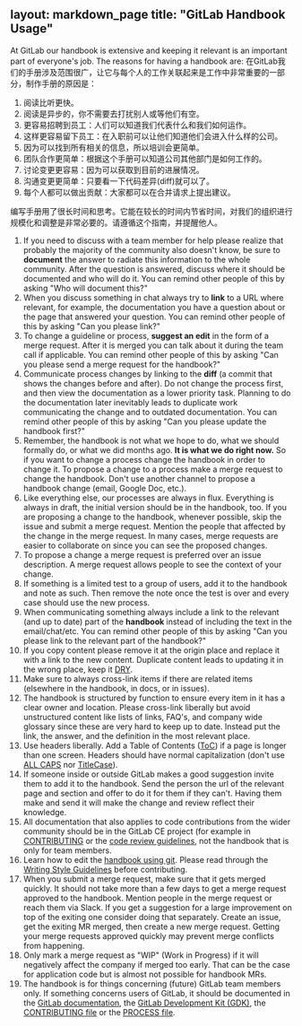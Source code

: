 
layout: markdown_page
title: "GitLab Handbook Usage"
---

At GitLab our handbook is extensive and keeping it relevant is an important part of everyone's job. The reasons for having a handbook are:
在GitLab我们的手册涉及范围很广，让它与每个人的工作关联起来是工作中非常重要的一部分，制作手册的原因是：

1. 阅读比听更快。
1. 阅读是异步的，你不需要去打扰别人或等他们有空。
1. 更容易招聘到员工：人们可以知道我们代表什么和我们如何运作。
1. 这样更容易留下员工：在入职前可以让他们知道他们会进入什么样的公司。
1. 因为可以找到所有相关的信息，所以培训会更简单。
1. 团队合作更简单：根据这个手册可以知道公司其他部门是如何工作的。
1. 讨论变更更容易：因为可以获取到目前的进展情况。
1. 沟通变更更简单：只要看一下代码差异(diff)就可以了。
1. 每个人都可以做出贡献：大家都可以在合并请求上提出建议。

编写手册用了很长时间和思考。它能在较长的时间内节省时间，对我们的组织进行规模化和调整是非常必要的。请遵循这个指南，并提醒他人。

1. If you need to discuss with a team member for help please realize that probably the majority of the community also doesn't know, be sure to **document** the answer to radiate this information to the whole community. After the question is answered, discuss where it should be documented and who will do it. You can remind other people of this by asking "Who will document this?"
1. When you discuss something in chat always try to **link** to a URL where relevant, for example, the documentation you have a question about or the page that answered your question. You can remind other people of this by asking "Can you please link?"
1. To change a guideline or process, **suggest an edit** in the form of a merge request.
After it is merged you can talk about it during the team call if applicable. You can remind other people of this by asking "Can you please send a merge request for the handbook?"
1. Communicate process changes by linking to the **diff** (a commit that shows the changes before and after). Do not change the process first, and then view the documentation as a lower priority task. Planning to do the documentation later inevitably leads to duplicate work communicating the change and to outdated documentation. You can remind other people of this by asking "Can you please update the handbook first?"
1. Remember, the handbook is not what we hope to do, what we should formally do, or what we did months ago. **It is what we do right now.** So if you want to change a process change the handbook in order to change it. To propose a change to a process make a merge request to change the handbook. Don't use another channel to propose a handbook change (email, Google Doc, etc.).
1. Like everything else, our processes are always in flux. Everything is always in draft, the initial version should be in the handbook, too. If you are proposing a change to the handbook, whenever possible, skip the issue and submit a merge request. Mention the people that affected by the change in the merge request. In many cases, merge requests are easier to collaborate on since you can see the proposed changes.
1. To propose a change a merge request is preferred over an issue description. A merge request allows people to see the context of your change.
1. If something is a limited test to a group of users, add it to the handbook and note as such. Then remove the note once the test is over and every case should use the new process.
1. When communicating something always include a link to the relevant (and up to date) part of the **handbook** instead of including the text in the email/chat/etc. You can remind other people of this by asking "Can you please link to the relevant part of the handbook?"
1. If you copy content please remove it at the origin place and replace it with a link to the new content. Duplicate content leads to updating it in the wrong place, keep it [DRY](https://en.wikipedia.org/wiki/Don%27t_repeat_yourself).
1. Make sure to always cross-link items if there are related items (elsewhere in the handbook, in docs, or in issues).
1. The handbook is structured by function to ensure every item in it has a clear owner and location. Please cross-link liberally but avoid unstructured content like lists of links, FAQ's, and company wide glossary since these are very hard to keep up to date. Instead put the link, the answer, and the definition in the most relevant place.
1. Use headers liberally. Add a Table of Contents ([ToC](https://gitlab.com/gitlab-com/www-gitlab-com/merge_requests/7141/diffs#f054d0f855ebef2a11559c362a356a2f9e010b99_6_6)) if a page is longer than one screen. Headers should have normal capitalization (don't use [ALL CAPS](https://en.wikipedia.org/wiki/All_caps) nor [TitleCase](http://www.grammar-monster.com/glossary/title_case.htm)).
1. If someone inside or outside GitLab makes a good suggestion invite them to add it to the handbook. Send the person the url of the relevant page and section and offer to do it for them if they can't. Having them make and send it will make the change and review reflect their knowledge.
1. All documentation that also applies to code contributions from the wider community should be in the GitLab CE project (for example in [CONTRIBUTING](https://gitlab.com/gitlab-org/gitlab-ce/blob/master/CONTRIBUTING.md) or the [code review guidelines](https://docs.gitlab.com/ce/development/code_review.html), not the handbook that is only for team members.
1. Learn how to edit the [handbook using git](/handbook/git-page-update). Please read through the [Writing Style Guidelines](https://about.gitlab.com/handbook/communication/#writing-style-guidelines) before contributing.
1. When you submit a merge request, make sure that it gets merged quickly. It should not take more than a few days to get a merge request approved to the handbook. Mention people in the merge request or reach them via Slack. If you get a suggestion for a large improvement on top of the exiting one consider doing that separately. Create an issue, get the exiting MR merged, then create a new merge request. Getting your merge requests approved quickly may prevent merge conflicts from happening.
1. Only mark a merge request as "WIP" (Work in Progress) if it will negatively affect the company if merged too early. That can be the case for application code but is almost not possible for handbook MRs. 
1. The handbook is for things concerning (future) GitLab team members only. If something concerns users of GitLab, it should be documented in the [GitLab documentation](http://doc.gitlab.com/), the [GitLab Development Kit (GDK)](https://gitlab.com/gitlab-org/gitlab-development-kit), the [CONTRIBUTING file](https://gitlab.com/gitlab-org/gitlab-ce/blob/master/CONTRIBUTING.md) or the [PROCESS file](https://gitlab.com/gitlab-org/gitlab-ce/blob/master/PROCESS.md).
